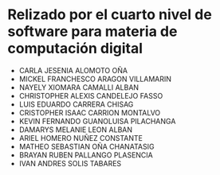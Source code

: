 # Relizado por el cuarto nivel de software para materia de computación digital
- CARLA JESENIA ALOMOTO OÑA
- MICKEL FRANCHESCO ARAGON VILLAMARIN
- NAYELY XIOMARA CAMALLI ALBAN
- CHRISTOPHER ALEXIS CANDELEJO FASSO
- LUIS EDUARDO CARRERA CHISAG
- CRISTOPHER ISAAC CARRION MONTALVO
- KEVIN FERNANDO GUANOLUISA PILACHANGA
- DAMARYS MELANIE LEON ALBAN
- ARIEL HOMERO NUÑEZ CONSTANTE
- MATHEO SEBASTIAN OÑA CHANATASIG
- BRAYAN RUBEN PALLANGO PLASENCIA
- IVAN ANDRES SOLIS TABARES
